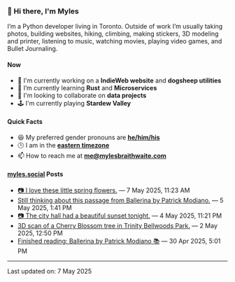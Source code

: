 ### 👋 Hi there, I'm Myles

I’m a Python developer living in Toronto. Outside of work I’m usually taking photos, building websites, hiking, climbing, making stickers, 3D modeling and printer, listening to music, watching movies, playing video games, and Bullet Journaling.

#### Now

-   🔭 I'm currently working on a **IndieWeb website** and **dogsheep utilities**
-   🌱 I’m currently learning **Rust** and **Microservices**
-   👯 I'm looking to collaborate on **data projects**
-   🕹️ I'm currently playing **Stardew Valley**

#### Quick Facts

-   😆 My preferred gender pronouns are **[he/him/his](https://www.mypronouns.org/he-him)**
-   🕒 I am in the **[eastern timezone](https://time.is/Toronto)**
-   📫 How to reach me at **[me@mylesbraithwaite.com](mailto:me@mylesbraithwaite.com)**

<!--
-   🤔 I’m looking for help with ...
-   💬 Ask me about ...
-   ⚡ Fun fact: ...
-->

#### [myles.social](https://myles.social/) Posts
<!-- START: MICROBLOG_POSTS -->
-   [📷 I love these little spring flowers.](https://myles.social/2025/05/07/i-love-these-little-spring.html) — 7 May 2025, 11:23 AM
-   [Still thinking about this passage from Ballerina by Patrick Modiano.](https://myles.social/2025/05/05/still-thinking-about-this-passage.html) — 5 May 2025, 1:41 PM
-   [📷 The city hall had a beautiful sunset tonight.](https://myles.social/2025/05/04/the-city-hall-had-a.html) — 4 May 2025, 11:21 PM
-   [3D scan of a Cherry Blossom tree in Trinity Bellwoods Park.](https://myles.social/2025/05/02/d-scan-of-a-cherry.html) — 2 May 2025, 12:50 PM
-   [Finished reading: Ballerina by Patrick Modiano 📚](https://myles.social/2025/04/30/finished-reading-ballerina-by-patrick.html) — 30 Apr 2025, 5:01 PM
<!-- END: MICROBLOG_POSTS -->

---

<!-- START: LAST_UPDATED_AT -->
Last updated on: 7 May 2025
<!-- END: LAST_UPDATED_AT -->
